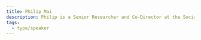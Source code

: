 ```yaml
---
title: Philip Mai
description: Philip is a Senior Researcher and Co-Director at the Social Media Lab, Ted Rogers School of Management, Toronto Metropolitan University. His work focuses on social media use and misuse —covering disinformation, deepfakes, foreign interference, conspiracy theories, online toxicity, and digital political transparency. He also develops research tools and dashboards for students and scholars to study public discourse and online participation.
tags:
  - type/speaker
---
```

